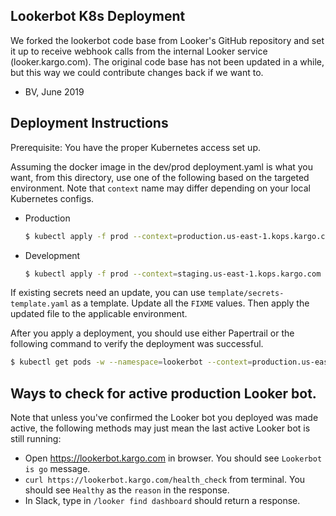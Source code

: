 ## Lookerbot K8s Deployment

We forked the lookerbot code base from Looker's GitHub repository and set it up to receive webhook calls from the internal Looker service (looker.kargo.com). The original code base has not been updated in a while, but this way we could contribute changes back if we want to. 

- BV, June 2019 

## Deployment Instructions
Prerequisite: You have the proper Kubernetes access set up.

Assuming the docker image in the dev/prod deployment.yaml is what you want, from this directory, use one of the following based on the targeted environment.  Note that `context` name may differ depending on your local Kubernetes configs.

* Production  
  ```bash
  $ kubectl apply -f prod --context=production.us-east-1.kops.kargo.com --namespace=lookerbot 
  ```

* Development  
  ```bash
  $ kubectl apply -f prod --context=staging.us-east-1.kops.kargo.com --namespace=lookerbot-dev 
  ```

If existing secrets need an update, you can use `template/secrets-template.yaml` as a template.  Update all the `FIXME` values.  Then apply the updated file to the applicable environment.

After you apply a deployment, you should use either Papertrail or the following command to verify the deployment was successful.
```bash
$ kubectl get pods -w --namespace=lookerbot --context=production.us-east-1.kops.kargo.com
```

## Ways to check for active production Looker bot.
Note that unless you've confirmed the Looker bot you deployed was made active, the following methods may just mean the last active Looker bot is still running:
* Open https://lookerbot.kargo.com in browser.  You should see `Lookerbot is go` message.
* `curl https://lookerbot.kargo.com/health_check` from terminal.  You should see `Healthy` as the `reason` in the response.
* In Slack, type in `/looker find dashboard` should return a response.
